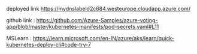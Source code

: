 deployed link https://mydnslabeld2c684.westeurope.cloudapp.azure.com/

github link : https://github.com/Azure-Samples/azure-voting-app/blob/master/kubernetes-manifests/pod-secrets.yaml#L11

MSLearn : https://learn.microsoft.com/en-IN/azure/aks/learn/quick-kubernetes-deploy-cli#code-try-7
